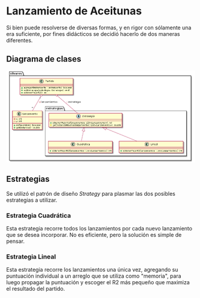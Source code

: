 # Lanzamiento de Aceitunas
Si bien puede resolverse de diversas formas, y en rigor con sólamente una era suficiente, por fines didácticos se decidió hacerlo de dos maneras diferentes.

## Diagrama de clases

![diagrama](diagrama.png)

## Estrategias
Se utilizó el patrón de diseño *Strategy* para plasmar las dos posibles estrategias a utilizar.

### Estrategia Cuadrática
Esta estrategia recorre todos los lanzamientos por cada nuevo lanzamiento que se desea incorporar. No es eficiente, pero la solución es simple de pensar.

### Estrategia Lineal
Esta estrategia recorre los lanzamientos una única vez, agregando su puntuación individual a un arreglo que se utiliza como "memoria", para luego propagar la puntuación y escoger el R2 más pequeño que maximiza el resultado del partido.